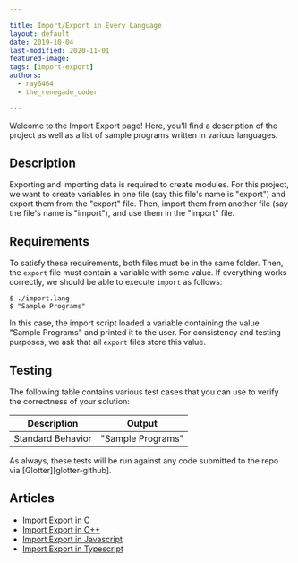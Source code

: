 ```yaml
---

title: Import/Export in Every Language
layout: default
date: 2019-10-04
last-modified: 2020-11-01
featured-image:
tags: [import-export]
authors: 
  - ray6464
  - the_renegade_coder

---
```


Welcome to the Import Export page! Here, you'll find a description of the project as well as a list of sample programs written in various languages.

## Description

Exporting and importing data is required to create modules. For this project, we want to create 
variables in one file (say this file's name is "export") and export them from the "export" file. 
Then, import them from another file (say the file's name is "import"), and use them in the 
"import" file.


## Requirements

To satisfy these requirements, both files must be in the same folder. Then, the `export` file must 
contain a variable with some value. If everything works correctly, we should be able to execute 
`import` as follows:

```shell
$ ./import.lang
$ "Sample Programs"
```

In this case, the import script loaded a variable containing the value "Sample Programs" and
printed it to the user. For consistency and testing purposes, we ask that all `export` files
store this value.


## Testing

The following table contains various test cases that you can use to verify the correctness of 
your solution: 

| Description       | Output            |
|-------------------|-------------------|
| Standard Behavior | "Sample Programs" | 

As always, these tests will be run against any code submitted to the repo via [Glotter][glotter-github].


## Articles

- [Import Export in C](https://sampleprograms.io/projects/import-export/c)
- [Import Export in C++](https://sampleprograms.io/projects/import-export/c-plus-plus)
- [Import Export in Javascript](https://sampleprograms.io/projects/import-export/javascript)
- [Import Export in Typescript](https://sampleprograms.io/projects/import-export/typescript)